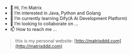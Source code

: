 - 👋 Hi, I’m Matrix
- 👀 I’m interested in Java, Python and Golang
- 🌱 I’m currently learning Dify(A Ai Development Platform)
- 💞️ I’m looking to collaborate on ...
- 📫 How to reach me ...

> this is my personal website: [http://matrixddd.com](http://matrixddd.com)
